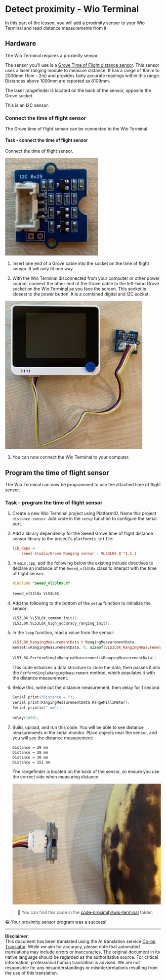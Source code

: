 <!--
CO_OP_TRANSLATOR_METADATA:
{
  "original_hash": "288aebb0c59f7be1d2719b8f9660a313",
  "translation_date": "2025-08-28T19:03:00+00:00",
  "source_file": "4-manufacturing/lessons/4-trigger-fruit-detector/wio-terminal-proximity.md",
  "language_code": "en"
}
-->
# Detect proximity - Wio Terminal

In this part of the lesson, you will add a proximity sensor to your Wio Terminal and read distance measurements from it.

## Hardware

The Wio Terminal requires a proximity sensor.

The sensor you'll use is a [Grove Time of Flight distance sensor](https://www.seeedstudio.com/Grove-Time-of-Flight-Distance-Sensor-VL53L0X.html). This sensor uses a laser ranging module to measure distance. It has a range of 10mm to 2000mm (1cm - 2m) and provides fairly accurate readings within this range. Distances above 1000mm are reported as 8109mm.

The laser rangefinder is located on the back of the sensor, opposite the Grove socket.

This is an I2C sensor.

### Connect the time of flight sensor

The Grove time of flight sensor can be connected to the Wio Terminal.

#### Task - connect the time of flight sensor

Connect the time of flight sensor.

![A grove time of flight sensor](../../../../../translated_images/grove-time-of-flight-sensor.d82ff2165bfded9f485de54d8d07195a6270a602696825fca19f629ddfe94e86.en.png)

1. Insert one end of a Grove cable into the socket on the time of flight sensor. It will only fit one way.

2. With the Wio Terminal disconnected from your computer or other power source, connect the other end of the Grove cable to the left-hand Grove socket on the Wio Terminal as you face the screen. This socket is closest to the power button. It is a combined digital and I2C socket.

![The grove time of flight sensor connected to the left-hand socket](../../../../../translated_images/wio-time-of-flight-sensor.c4c182131d2ea73df67febd004dc0313d271013d016be9c47e7da4d77c6c20a8.en.png)

3. You can now connect the Wio Terminal to your computer.

## Program the time of flight sensor

The Wio Terminal can now be programmed to use the attached time of flight sensor.

### Task - program the time of flight sensor

1. Create a new Wio Terminal project using PlatformIO. Name this project `distance-sensor`. Add code in the `setup` function to configure the serial port.

2. Add a library dependency for the Seeed Grove time of flight distance sensor library to the project's `platformio.ini` file:

    ```ini
    lib_deps =
        seeed-studio/Grove Ranging sensor - VL53L0X @ ^1.1.1
    ```

3. In `main.cpp`, add the following below the existing include directives to declare an instance of the `Seeed_vl53l0x` class to interact with the time of flight sensor:

    ```cpp
    #include "Seeed_vl53l0x.h"
    
    Seeed_vl53l0x VL53L0X;
    ```

4. Add the following to the bottom of the `setup` function to initialize the sensor:

    ```cpp
    VL53L0X.VL53L0X_common_init();
    VL53L0X.VL53L0X_high_accuracy_ranging_init();
    ```

5. In the `loop` function, read a value from the sensor:

    ```cpp
    VL53L0X_RangingMeasurementData_t RangingMeasurementData;
    memset(&RangingMeasurementData, 0, sizeof(VL53L0X_RangingMeasurementData_t));

    VL53L0X.PerformSingleRangingMeasurement(&RangingMeasurementData);
    ```

    This code initializes a data structure to store the data, then passes it into the `PerformSingleRangingMeasurement` method, which populates it with the distance measurement.

6. Below this, write out the distance measurement, then delay for 1 second:

    ```cpp
    Serial.print("Distance = ");
    Serial.print(RangingMeasurementData.RangeMilliMeter);
    Serial.println(" mm");

    delay(1000);
    ```

7. Build, upload, and run this code. You will be able to see distance measurements in the serial monitor. Place objects near the sensor, and you will see the distance measurement:

    ```output
    Distance = 29 mm
    Distance = 28 mm
    Distance = 30 mm
    Distance = 151 mm
    ```

    The rangefinder is located on the back of the sensor, so ensure you use the correct side when measuring distance.

    ![The rangefinder on the back of the time of flight sensor pointing at a banana](../../../../../translated_images/time-of-flight-banana.079921ad8b1496e4525dc26b4cdc71a076407aba3e72ba113ba2e38febae92c5.en.png)

> 💁 You can find this code in the [code-proximity/wio-terminal](../../../../../4-manufacturing/lessons/4-trigger-fruit-detector/code-proximity/wio-terminal) folder.

😀 Your proximity sensor program was a success!

---

**Disclaimer**:  
This document has been translated using the AI translation service [Co-op Translator](https://github.com/Azure/co-op-translator). While we aim for accuracy, please note that automated translations may include errors or inaccuracies. The original document in its native language should be regarded as the authoritative source. For critical information, professional human translation is advised. We are not responsible for any misunderstandings or misinterpretations resulting from the use of this translation.